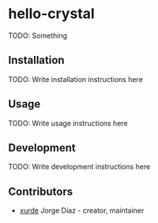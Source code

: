 # hello-crystal

TODO: Something

## Installation


TODO: Write installation instructions here


## Usage

TODO: Write usage instructions here

## Development

TODO: Write development instructions here

## Contributors

- [xurde](https://github.com/xurde) Jorge Díaz - creator, maintainer
